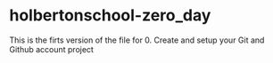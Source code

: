 # holbertonschool-zero_day
This is the firts version of the file for 0. Create and setup your Git and Github account project 
